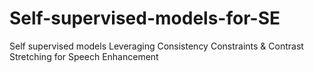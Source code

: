 # Self-supervised-models-for-SE
Self supervised models Leveraging Consistency Constraints &amp; Contrast Stretching for Speech Enhancement
